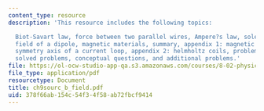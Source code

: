 ```yaml
---
content_type: resource
description: 'This resource includes the following topics:

  Biot-Savart law, force between two parallel wires, Ampere?s law, solenoid, magnetic
  field of a dipole, magnetic materials, summary, appendix 1: magnetic field off the
  symmetry axis of a current loop, appendix 2: helmholtz coils, problem-solving strategies,
  solved problems, conceptual questions, and additional problems.'
file: https://ol-ocw-studio-app-qa.s3.amazonaws.com/courses/8-02-physics-ii-electricity-and-magnetism-spring-2007/378f66ab154c54f34f58ab72fbcf9414_ch9sourc_b_field.pdf
file_type: application/pdf
resourcetype: Document
title: ch9sourc_b_field.pdf
uid: 378f66ab-154c-54f3-4f58-ab72fbcf9414
---
```

